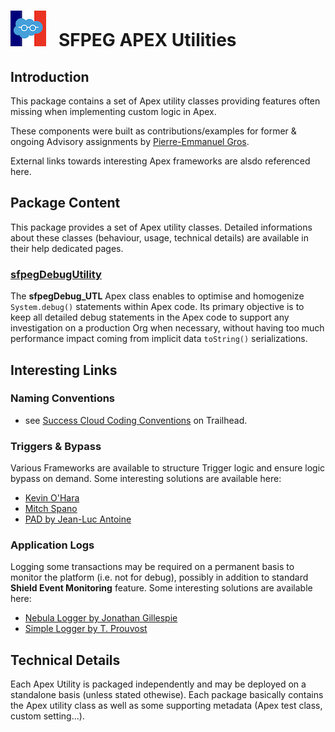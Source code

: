 # ![Logo](/media/Logo.png) &nbsp; SFPEG APEX Utilities

## Introduction

This package contains a set of Apex utility classes providing features often missing when
implementing custom logic in Apex.

These components were built as contributions/examples for former & ongoing Advisory assignments by 
[Pierre-Emmanuel Gros](https://github.com/pegros). 

External links towards interesting Apex frameworks are alsdo referenced here.

## Package Content

This package provides a set of Apex utility classes.
Detailed informations about these classes (behaviour, usage, technical details) are available in their help dedicated pages.

### [sfpegDebugUtility](/help/sfpegDebugUtility.md)
The **sfpegDebug_UTL** Apex class enables to optimise and homogenize `System.debug()` statements within
Apex code. Its primary objective is to keep all detailed debug statements in the Apex code to support
any investigation on a production Org when necessary, without having too much performance impact coming
from implicit data `toString()` serializations.

## Interesting Links
### Naming Conventions

* see [Success Cloud Coding Conventions](https://trailhead.salesforce.com/content/learn/modules/success-cloud-coding-conventions) on Trailhead.

### Triggers & Bypass
Various Frameworks are available to structure Trigger logic and ensure logic bypass on demand.
Some interesting solutions are available here:

* [Kevin O'Hara](https://github.com/kevinohara80/sfdc-trigger-framework/blob/master/src/classes/TriggerHandler.cls)
* [Mitch Spano](https://github.com/mitchspano/apex-trigger-actions-framework)
* [PAD by Jean-Luc Antoine](https://jla.ovh/pad)

### Application Logs
Logging some transactions may be required on a permanent basis to monitor the platform (i.e. not for debug),
possibly in addition to standard **Shield Event Monitoring** feature.
Some interesting solutions are available here:
* [Nebula Logger by Jonathan Gillespie](https://github.com/jongpie/NebulaLogger)
* [Simple Logger by T. Prouvost](https://github.com/tprouvot/gener-log-framework)

## Technical Details

Each Apex Utility is packaged independently and may be deployed on a standalone basis (unless stated othewise).
Each package basically contains the Apex utility class as well as some supporting metadata (Apex test class, custom setting...).
